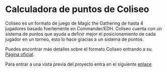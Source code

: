 # Calculadora de puntos de Coliseo

Coliseo es un formato de juego de Magic the Gathering de hasta 4 jugadores basado fuertemente en Commander/EDH. Coliseo cuenta con un sistema de puntos que ayuda a definir mejor el posicionamiento de cada jugador en un torneo, esto lo hace gracias a un sistema de puntos.

Puedes encontrar más detalles sobre el formato Coliseo entrando a su [Página oficial](https://mtg-coliseo.onrender.com/).

Para entrar a una vista previa del proyecto entra en el siguiente [enlace](https://htmlpreview.github.io/?https://github.com/Atlantox/coliseo-points/main/index.html)